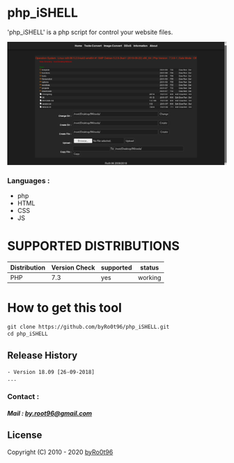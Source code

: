 # php_iSHELL
'php_iSHELL' is a php script for control your website files.

<div align="center">
    <!--a href="" target="_blank"-->
        <img alt="php_iSHELL" src="./Screenshot/Screenshot-1.png">
    <!--/a-->
</div>

### Languages :
* php
* HTML
* CSS
* JS

# SUPPORTED DISTRIBUTIONS
|Distribution | Version Check | supported | status |
----------|-------|------|-------|
|PHP |7.3 | yes | working   |

# How to get this tool
```
git clone https://github.com/byRo0t96/php_iSHELL.git
cd php_iSHELL
```

## Release History
```
- Version 18.09 [26-09-2018]
...
```



### Contact :

##### Mail : by.root96@gmail.com

## License
Copyright (C) 2010 - 2020 [byRo0t96](https://byro0t96.github.io/)
